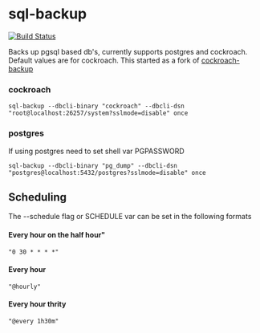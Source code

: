 # sql-backup

[![Build Status](https://drone.prod.merit.uw.systems/api/badges/utilitywarehouse/sql-backup/status.svg)](https://drone.prod.merit.uw.systems/utilitywarehouse/sql-backup)

Backs up pgsql based db's, currently supports postgres and cockroach. Default values are for cockroach.
This started as a fork of [cockroach-backup](https://github.com/utilitywarehouse/cockroach-backup)

### cockroach
`sql-backup --dbcli-binary "cockroach" --dbcli-dsn "root@localhost:26257/system?sslmode=disable" once`

### postgres
If using postgres need to set shell var PGPASSWORD

`sql-backup --dbcli-binary "pg_dump" --dbcli-dsn "postgres@localhost:5432/postgres?sslmode=disable" once`

## Scheduling

The --schedule flag or SCHEDULE var can be set in the following formats

#### Every hour on the half hour"
`"0 30 * * * *"`
#### Every hour
`"@hourly"`
#### Every hour thrity
`"@every 1h30m"`
